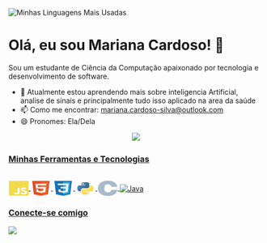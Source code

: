 ![Minhas Linguagens Mais Usadas](https://github-readme-stats.vercel.app/api/top-langs/?username=Cardosodev83&layout=pie&theme=dracula)

# Olá, eu sou Mariana Cardoso! 👋

Sou um estudante de Ciência da Computação apaixonado por tecnologia e desenvolvimento de software.

- 🌱 Atualmente estou aprendendo mais sobre inteligencia Artificial, analise de sinais e principalmente tudo isso aplicado na area da saúde
- 📫 Como me encontrar: [mariana.cardoso-silva@outlook.com](mailto:mariana.cardoso-silva@outlook.com)
- 😄 Pronomes: Ela/Dela

<div align="center">
  <a href="https://github.com/Cardosodev83">
  <img height="180em" src="https://github-readme-stats.vercel.app/api?username=Cardosodev83&show_icons=true&theme=dracula&include_all_commits=true&count_private=true"/>
</div>

### Minhas Ferramentas e Tecnologias

<div style="display: inline_block"><br>
  <img align="center" alt="Js" height="30" width="40" src="https://raw.githubusercontent.com/devicons/devicon/master/icons/javascript/javascript-plain.svg">
  <img align="center" alt="HTML" height="30" width="40" src="https://raw.githubusercontent.com/devicons/devicon/master/icons/html5/html5-original.svg">
  <img align="center" alt="CSS" height="30" width="40" src="https://raw.githubusercontent.com/devicons/devicon/master/icons/css3/css3-original.svg">
  <img align="center" alt="Python" height="30" width="40" src="https://raw.githubusercontent.com/devicons/devicon/master/icons/python/python-original.svg">
  <img align="center" alt="C" height="30" width="40" src="https://raw.githubusercontent.com/devicons/devicon/master/icons/c/c-original.svg">
  <img align="center" alt="Java" height="30" width="40" src="https://cdn.jsdelivr.net/gh/devicons/devicon/icons/java/java-original.svg" />
</div>

### Conecte-se comigo

<a href="https://www.linkedin.com/in/mariana-cardoso-4b025b271/" target="_blank"><img src="https://img.shields.io/badge/-LinkedIn-%230077B5?style=for-the-badge&logo=linkedin&logoColor=white" target="_blank"></a>

